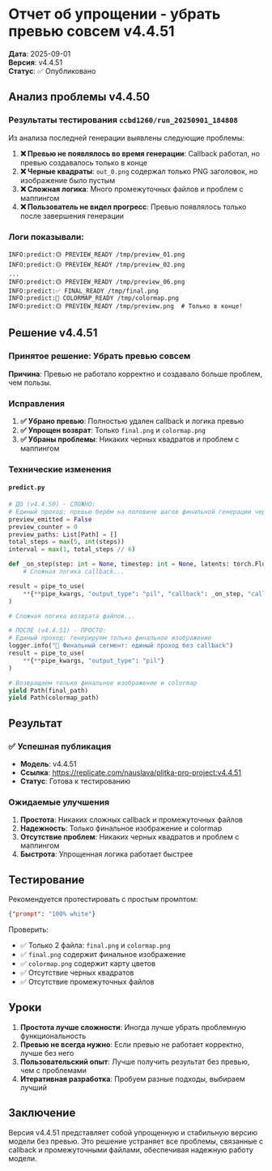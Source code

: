 # Отчет об упрощении - убрать превью совсем v4.4.51

**Дата**: 2025-09-01  
**Версия**: v4.4.51  
**Статус**: ✅ Опубликовано  

## Анализ проблемы v4.4.50

### Результаты тестирования `ccbd1260/run_20250901_184808`
Из анализа последней генерации выявлены следующие проблемы:

1. **❌ Превью не появлялось во время генерации**: Callback работал, но превью создавалось только в конце
2. **❌ Черные квадраты**: `out_0.png` содержал только PNG заголовок, но изображение было пустым
3. **❌ Сложная логика**: Много промежуточных файлов и проблем с маппингом
4. **❌ Пользователь не видел прогресс**: Превью появлялось только после завершения генерации

### Логи показывали:
```
INFO:predict:🟡 PREVIEW_READY /tmp/preview_01.png
INFO:predict:🟡 PREVIEW_READY /tmp/preview_02.png
...
INFO:predict:🟡 PREVIEW_READY /tmp/preview_06.png
INFO:predict:✅ FINAL_READY /tmp/final.png
INFO:predict:🎨 COLORMAP_READY /tmp/colormap.png
INFO:predict:🟡 PREVIEW_READY /tmp/preview.png  # Только в конце!
```

## Решение v4.4.51

### Принятое решение: Убрать превью совсем
**Причина**: Превью не работало корректно и создавало больше проблем, чем пользы.

### Исправления
1. **✅ Убрано превью**: Полностью удален callback и логика превью
2. **✅ Упрощен возврат**: Только `final.png` и `colormap.png`
3. **✅ Убраны проблемы**: Никаких черных квадратов и проблем с маппингом

### Технические изменения

#### `predict.py`
```python
# ДО (v4.4.50) - СЛОЖНО:
# Единый проход: превью берём на половине шагов финальной генерации через callback
preview_emitted = False
preview_counter = 0
preview_paths: List[Path] = []
total_steps = max(5, int(steps))
interval = max(1, total_steps // 6)

def _on_step(step: int = None, timestep: int = None, latents: torch.FloatTensor = None):
    # Сложная логика callback...

result = pipe_to_use(
    **{**pipe_kwargs, "output_type": "pil", "callback": _on_step, "callback_steps": 1}
)

# Сложная логика возврата файлов...

# ПОСЛЕ (v4.4.51) - ПРОСТО:
# Единый проход: генерируем только финальное изображение
logger.info("🚀 Финальный сегмент: единый проход без callback")
result = pipe_to_use(
    **{**pipe_kwargs, "output_type": "pil"}
)

# Возвращаем только финальное изображение и colormap
yield Path(final_path)
yield Path(colormap_path)
```

## Результат

### ✅ Успешная публикация
- **Модель**: v4.4.51
- **Ссылка**: https://replicate.com/nauslava/plitka-pro-project:v4.4.51
- **Статус**: Готова к тестированию

### Ожидаемые улучшения
1. **Простота**: Никаких сложных callback и промежуточных файлов
2. **Надежность**: Только финальное изображение и colormap
3. **Отсутствие проблем**: Никаких черных квадратов и проблем с маппингом
4. **Быстрота**: Упрощенная логика работает быстрее

## Тестирование

Рекомендуется протестировать с простым промптом:
```json
{"prompt": "100% white"}
```

Проверить:
- ✅ Только 2 файла: `final.png` и `colormap.png`
- ✅ `final.png` содержит финальное изображение
- ✅ `colormap.png` содержит карту цветов
- ✅ Отсутствие черных квадратов
- ✅ Отсутствие промежуточных файлов

## Уроки

1. **Простота лучше сложности**: Иногда лучше убрать проблемную функциональность
2. **Превью не всегда нужно**: Если превью не работает корректно, лучше без него
3. **Пользовательский опыт**: Лучше получить результат без превью, чем с проблемами
4. **Итеративная разработка**: Пробуем разные подходы, выбираем лучший

## Заключение

Версия v4.4.51 представляет собой упрощенную и стабильную версию модели без превью. Это решение устраняет все проблемы, связанные с callback и промежуточными файлами, обеспечивая надежную работу модели.
